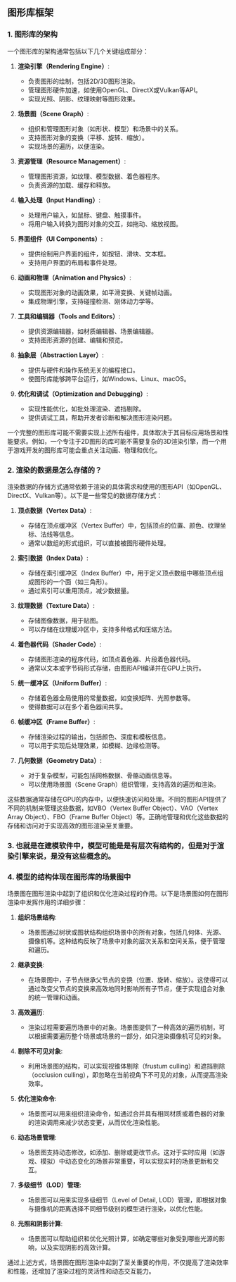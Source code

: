 ## 图形库框架

### 1. 图形库的架构
一个图形库的架构通常包括以下几个关键组成部分：

1. **渲染引擎（Rendering Engine）**:
   - 负责图形的绘制，包括2D/3D图形渲染。
   - 管理图形硬件加速，如使用OpenGL、DirectX或Vulkan等API。
   - 实现光照、阴影、纹理映射等图形效果。

2. **场景图（Scene Graph）**:
   - 组织和管理图形对象（如形状、模型）和场景中的关系。
   - 支持图形对象的变换（平移、旋转、缩放）。
   - 实现场景的遍历，以便渲染。

3. **资源管理（Resource Management）**:
   - 管理图形资源，如纹理、模型数据、着色器程序。
   - 负责资源的加载、缓存和释放。

4. **输入处理（Input Handling）**:
   - 处理用户输入，如鼠标、键盘、触摸事件。
   - 将用户输入转换为图形对象的交互，如拖动、缩放视图。

5. **界面组件（UI Components）**:
   - 提供绘制用户界面的组件，如按钮、滑块、文本框。
   - 支持用户界面的布局和事件处理。

6. **动画和物理（Animation and Physics）**:
   - 实现图形对象的动画效果，如平滑变换、关键帧动画。
   - 集成物理引擎，支持碰撞检测、刚体动力学等。

7. **工具和编辑器（Tools and Editors）**:
   - 提供资源编辑器，如材质编辑器、场景编辑器。
   - 支持图形资源的创建、编辑和预览。

8. **抽象层（Abstraction Layer）**:
   - 提供与硬件和操作系统无关的编程接口。
   - 使图形库能够跨平台运行，如Windows、Linux、macOS。

9. **优化和调试（Optimization and Debugging）**:
   - 实现性能优化，如批处理渲染、遮挡剔除。
   - 提供调试工具，帮助开发者诊断和解决图形渲染问题。

一个完整的图形库可能不需要实现上述所有组件，具体取决于其目标应用场景和性能要求。例如，一个专注于2D图形的库可能不需要复杂的3D渲染引擎，而一个用于游戏开发的图形库可能会重点关注动画、物理和优化。

### 2. 渲染的数据是怎么存储的？
渲染数据的存储方式通常依赖于渲染的具体需求和使用的图形API（如OpenGL、DirectX、Vulkan等）。以下是一些常见的数据存储方式：

1. **顶点数据（Vertex Data）**:
   - 存储在顶点缓冲区（Vertex Buffer）中，包括顶点的位置、颜色、纹理坐标、法线等信息。
   - 通常以数组的形式组织，可以直接被图形硬件处理。

2. **索引数据（Index Data）**:
   - 存储在索引缓冲区（Index Buffer）中，用于定义顶点数组中哪些顶点组成图形的一个面（如三角形）。
   - 通过索引可以重用顶点，减少数据量。

3. **纹理数据（Texture Data）**:
   - 存储图像数据，用于贴图。
   - 可以存储在纹理缓冲区中，支持多种格式和压缩方法。

4. **着色器代码（Shader Code）**:
   - 存储图形渲染的程序代码，如顶点着色器、片段着色器代码。
   - 通常以文本或字节码形式存储，由图形API编译并在GPU上执行。

5. **统一缓冲区（Uniform Buffer）**:
   - 存储着色器全局使用的常量数据，如变换矩阵、光照参数等。
   - 使得数据可以在多个着色器间共享。

6. **帧缓冲区（Frame Buffer）**:
   - 存储渲染过程的输出，包括颜色、深度和模板信息。
   - 可以用于实现后处理效果，如模糊、边缘检测等。

7. **几何数据（Geometry Data）**:
   - 对于复杂模型，可能包括网格数据、骨骼动画信息等。
   - 可以使用场景图（Scene Graph）组织管理，支持高效的遍历和渲染。

这些数据通常存储在GPU的内存中，以便快速访问和处理。不同的图形API提供了不同的机制来管理这些数据，如VBO（Vertex Buffer Object）、VAO（Vertex Array Object）、FBO（Frame Buffer Object）等。正确地管理和优化这些数据的存储和访问对于实现高效的图形渲染至关重要。

### 3. 也就是在建模软件中，模型可能是是有层次有结构的，但是对于渲染引擎来说，是没有这些概念的。

### 4. 模型的结构体现在图形库的场景图中
场景图在图形渲染中起到了组织和优化渲染过程的作用。以下是场景图如何在图形渲染中发挥作用的详细步骤：

1. **组织场景结构**:
   - 场景图通过树状或图状结构组织场景中的所有对象，包括几何体、光源、摄像机等。这种结构反映了场景中对象的层次关系和空间关系，便于管理和遍历。

2. **继承变换**:
   - 在场景图中，子节点继承父节点的变换（位置、旋转、缩放）。这使得可以通过改变父节点的变换来高效地同时影响所有子节点，便于实现组合对象的统一管理和动画。

3. **高效遍历**:
   - 渲染过程需要遍历场景中的对象。场景图提供了一种高效的遍历机制，可以根据需要遍历整个场景或场景的一部分，如只渲染摄像机可见的对象。

4. **剔除不可见对象**:
   - 利用场景图的结构，可以实现视锥体剔除（frustum culling）和遮挡剔除（occlusion culling），即忽略在当前视角下不可见的对象，从而提高渲染效率。

5. **优化渲染命令**:
   - 场景图可以用来组织渲染命令，如通过合并具有相同材质或着色器的对象的渲染调用来减少状态变更，从而优化渲染性能。

6. **动态场景管理**:
   - 场景图支持动态修改，如添加、删除或更改节点。这对于实时应用（如游戏、模拟）中动态变化的场景非常重要，可以实现实时的场景更新和交互。

7. **多级细节（LOD）管理**:
   - 场景图可以用来实现多级细节（Level of Detail, LOD）管理，即根据对象与摄像机的距离选择不同细节级别的模型进行渲染，以优化性能。

8. **光照和阴影计算**:
   - 场景图可以帮助组织和优化光照计算，如确定哪些对象受到哪些光源的影响，以及实现阴影的高效计算。

通过上述方式，场景图在图形渲染中起到了至关重要的作用，不仅提高了渲染效率和性能，还增加了渲染过程的灵活性和动态交互能力。
